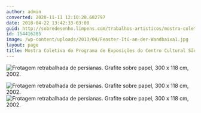 ```yaml
---
author: admin
converted: 2020-11-11 12:10:28.682797
date: 2018-04-22 13:42:33-03:00
guid: http://sobredesenho.limpens.com/trabalhos-artisticos/mostra-coletiva-do-programa-de-exposicoes-do-centro-cultural-sao-paulo/
id: 154416285
image: /wp-content/uploads/2013/04/Fenster-Itú-an-der-Wandbaixa1.jpg
layout: page
title: Mostra Coletiva do Programa de Exposições do Centro Cultural São Paulo
---
```


![](/wp-content/uploads/2013/04/Fenster-Itú-an-der-Wandbaixa2.jpg "Frotagem retrabalhada de persianas. Grafite sobre papel, 300 x 118 cm, 2002.")

![](/wp-content/uploads/2013/04/Fenster-Itú-an-der-Wandbaixa2.jpg "Frotagem retrabalhada de persianas. Grafite sobre papel, 300 x 118 cm, 2002.")
![](/wp-content/uploads/2013/04/coletiva-ccsp-1-retrabalhada-baixa2.jpg "Frotagem retrabalhada de persianas. Grafite sobre papel, 300 x 118 cm, 2002.")
